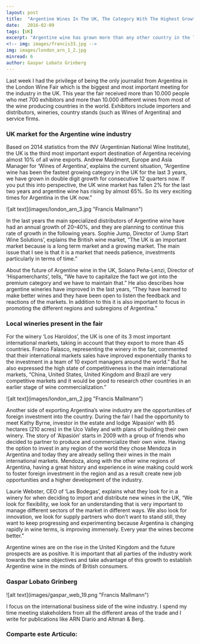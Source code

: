 ```yaml
---
layout: post 
title:  "Argentine Wines In The UK, The Category With The Highest Growth"
date:   2016-02-09
tags: [UK]
excerpt: "Argentine wine has grown more than any other country in the last 3 years. This was reflected in the 2016 London Wine Fair." 
<!-- img: images/francis33.jpg -->
img: images/london_arn_1_2.jpg 
minread: 6
author: Gaspar Lobato Grinberg
---
```


<span class="dropcap">L</span>ast week I had the privilege of being the only journalist from Argentina in the London Wine Fair which is the biggest and most important meeting for the industry in the UK. This year the fair received more than 10.000 people who met 700 exhibitors and more than 10.000 different wines from most of the wine producing countries in the world. Exhibitors include importers and distributors, wineries, country stands (such as Wines of Argentina) and service firms.

### UK market for the Argentine wine industry

Based on 2014 statistics from the INV (Argentinian National Wine Institute), the UK is the third most important export destination of Argentina receiving almost 10% of all wine exports. Andrew Maidment, Europe and Asia Manager for ‘Wines of Argentina’, explains the current situation, “Argentine wine has been the fastest growing category in the UK for the last 3 years, we have grown in double digit growth for consecutive 12 quarters now. If you put this into perspective, the UK wine market has fallen 2% for the last two years and argentine wine has rising by almost 65%. So its very exciting times for Argentina in the UK now.”

<span class="imgcenterwide"> 
![alt text](images/london_arn_3.jpg "Francis Mallmann") 
</span>

In the last years the main specialized distributors of Argentine wine have had an annual growth of 20–40%, and they are planning to continue this rate of growth in the following years. Sophie Jump, Director of ‘Jump Start Wine Solutions’, explains the British wine market, “The UK is an important market because is a long term market and a growing market. The main issue that I see is that it is a market that needs patience, investments particularly in terms of time.”

About the future of Argentine wine in the UK, Solano Peña-Lenzi, Director of ‘Hispamerchants’, tells, “We have to capitalize the fact we got into the premium category and we have to maintain that.” He also describes how argentine wineries have improved in the last years, “They have learned to make better wines and they have been open to listen the feedback and reactions of the markets. In addition to this it is also important to focus in promoting the different regions and subregions of Argentina.”

### Local wineries present in the fair

For the winery ‘Los Haroldos’, the UK is one of its 3 most important international markets, taking in account that they export to more than 45 countries. Franco Falasco, representing the winery in the fair, commented that their international markets sales have improved exponentially thanks to the investment in a team of 10 export managers around the world.” But he also expressed the high state of competitiveness in the main international markets, “China, United States, United Kingdom and Brazil are very competitive markets and it would be good to research other countries in an earlier stage of wine commercialization.”

<span class="imgcenterwide"> 
![alt text](images/london_arn_2.jpg "Francis Mallmann") 
</span>

Another side of exporting Argentina’s wine industry are the opportunities of foreign investment into the country. During the fair I had the opportunity to meet Kathy Byrne, investor in the estate and lodge ‘Alpasión’ with 85 hectares (210 acres) in the Uco Valley and with plans of building their own winery. The story of ‘Alpasión’ starts in 2009 with a group of friends who decided to partner to produce and commercialize their own wine. Having the option to invest in any region of the world they chose Mendoza in Argentina and today they are already selling their wines in the main international markets. Mendoza, along with the other wine regions of Argentina, having a great history and experience in wine making could work to foster foreign investment in the region and as a result create new job opportunities and a higher development of the industry.

Laurie Webster, CEO of ‘Las Bodegas’, explains what they look for in a winery for when deciding to import and distribute new wines in the UK, “We look for flexibility, we look for an understanding that is very important to manage different sectors of the market in different ways. We also look for innovation, we look for supply partners who don’t want to stand still, they want to keep progressing and experimenting because Argentina is changing rapidly in wine terms, is improving immensely. Every year the wines become better.”

Argentine wines are on the rise in the United Kingdom and the future prospects are as positive. It is important that all parties of the industry work towards the same objectives and take advantage of this growth to establish Argentine wine in the minds of British consumers.

### Gaspar Lobato Grinberg

<span class="imgpp"> 
![alt text](images/gaspar_web_19.png "Francis Mallmann") 
</span>

I focus on the international business side of the wine industry. I spend my time meeting stakeholders from all the different areas of the trade and I write for publications like ARN Diario and Altman & Berg.

<h3>Comparte este Artículo:</h3>
<div class="addthis_inline_share_toolbox"></div>
<br>


